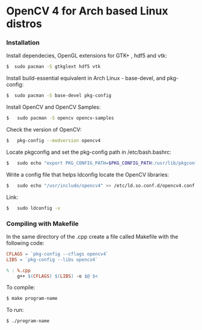 # OpenCV 4 for Arch based Linux distros

### Installation

Install dependecies, OpenGL extensions for GTK+ , hdf5 and vtk:

```sh
$  sudo pacman -S gtkglext hdf5 vtk
```

Install build-essential equivalent in Arch Linux - base-devel, and pkg-config:

```sh
$  sudo pacman -S base-devel pkg-config
```

Install OpenCV and OpenCV Samples:

```sh
$   sudo pacman -S opencv opencv-samples
```

Check the version of OpenCV:
```sh
$   pkg-config --modversion opencv4 
```
Locate pkgconfig and set the pkg-config path in /etc/bash.bashrc:

```sh
$   sudo echo "export PKG_CONFIG_PATH=$PKG_CONFIG_PATH:/usr/lib/pkgconfig"  >>  /etc/bash.bashrc
```

Write a config file that helps ldconfig locate the OpenCV libraries:
```sh
$   sudo echo "/usr/include/opencv4" >> /etc/ld.so.conf.d/opencv4.conf
```
Link:
```sh
$   sudo ldconfig -v
```

### Compiling with Makefile

In the same directory of the .cpp create a file called Makefile with the following code:

```makefile
CFLAGS = `pkg-config --cflags opencv4`
LIBS = `pkg-config --libs opencv4`

% : %.cpp
	g++ $(CFLAGS) $(LIBS) -o $@ $<
```

To compile:
```sh
$ make program-name
```
To run:
```sh
$ ./program-name
```
